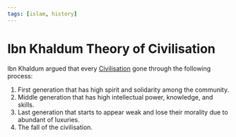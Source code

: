 ```yaml
---
tags: [islam, history]
---
```


# Ibn Khaldum Theory of Civilisation

Ibn Khaldum argued that every [Civilisation](202308072126.md) gone through the
following process:
1. First generation that has high spirit and solidarity among the community.
2. Middle generation that has high intellectual power, knowledge, and skills.
3. Last generation that starts to appear weak and lose their morality due to
   abundant of luxuries.
4. The fall of the civilisation.
